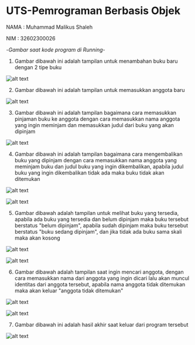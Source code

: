 # UTS-Pemrograman Berbasis Objek

NAMA : Muhammad Malikus Shaleh

NIM : 32602300026

-*Gambar saat kode program di Running*-

1. Gambar dibawah ini adalah tampilan untuk menambahan buku baru dengan 2 tipe buku  

![alt text](https://github.com/malikus-shaleh/UTS-Pemrograman-Berorientasi-Objek/blob/main/foto%20running/1.jpg?raw=true)  

2. Gambar dibawah ini adalah tampilan untuk memasukkan anggota baru

![alt text](https://github.com/malikus-shaleh/UTS-Pemrograman-Berorientasi-Objek/blob/main/foto%20running/2.jpg?raw=true)

3. Gambar dibawah ini adalah tampilan bagaimana cara memasukkan pinjaman buku ke anggota dengan cara memasukkan nama anggota yang ingin meminjam dan memasukkan judul dari buku yang akan dipinjam

![alt text](https://github.com/malikus-shaleh/UTS-Pemrograman-Berorientasi-Objek/blob/main/foto%20running/3.jpg?raw=true)

4. Gambar dibawah ini adalah tampilan bagaimana cara mengembalikan buku yang dipinjam dengan cara memasukkan nama anggota yang meminjam buku dan judul buku yang ingin dikembalikan, apabila judul buku yang ingin dikembalikan tidak ada maka buku tidak akan ditemukan

![alt text](https://github.com/malikus-shaleh/UTS-Pemrograman-Berorientasi-Objek/blob/main/foto%20running/4a.jpg?raw=true)

![alt text](https://github.com/malikus-shaleh/UTS-Pemrograman-Berorientasi-Objek/blob/main/foto%20running/4b.jpg?raw=true)

5. Gambar dibawah adalah tampilan untuk melihat buku yang tersedia, apabila ada buku yang tersedia dan belum dipinjam maka buku tersebut berstatus "belum dipinjam", apabila sudah dipinjam maka buku tersebut berstatus "buku sedang dipinjam", dan jika tidak ada buku sama skali maka akan kosong

![alt text](https://github.com/malikus-shaleh/UTS-Pemrograman-Berorientasi-Objek/blob/main/foto%20running/5a.jpg?raw=true)

![alt text](https://github.com/malikus-shaleh/UTS-Pemrograman-Berorientasi-Objek/blob/main/foto%20running/5b.jpg?raw=true)

6. Gambar dibawah adalah tampilan saat ingin mencari anggota, dengan cara memasukkan nama dari anggota yang ingin dicari lalu akan muncul identitas dari anggota tersebut, apabila nama anggota tidak ditemukan maka akan keluar "anggota tidak ditemukan"

![alt text](https://github.com/malikus-shaleh/UTS-Pemrograman-Berorientasi-Objek/blob/main/foto%20running/6a.jpg?raw=true)

![alt text](https://github.com/malikus-shaleh/UTS-Pemrograman-Berorientasi-Objek/blob/main/foto%20running/6b.jpg?raw=true)

7. Gambar dibawah ini adalah hasil akhir saat keluar dari program tersebut

![alt text](https://github.com/malikus-shaleh/UTS-Pemrograman-Berorientasi-Objek/blob/main/foto%20running/7.jpg?raw=true)








